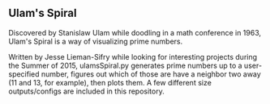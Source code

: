 ## Ulam's Spiral
Discovered by Stanislaw Ulam while doodling in a math conference in 1963, Ulam's Spiral is a way of visualizing prime numbers. 

Written by Jesse Lieman-Sifry while looking for interesting projects during the Summer of 2015, ulamsSpiral.py generates prime numbers up to a user-specified number, figures out which of those are have a neighbor two away (11 and 13, for example), then plots them. A few different size outputs/configs are included in this repository. 
